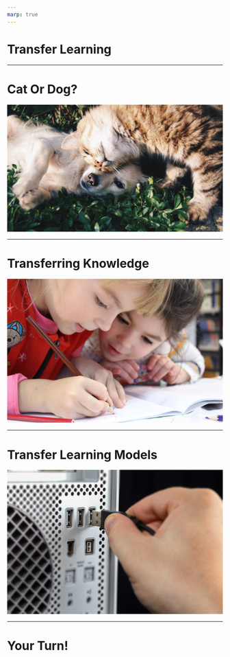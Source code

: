 ```yaml
---
marp: true
---
```


# Transfer Learning

<!--
One of the major downsides of non-parametric approaches (and many of the algorithms we have learned are non-parametric; that
is, they only rely on the data, not on any underlying assumptions about the data) is that we often need a ton of data for the
model to start making sense. Since these models rely purely on historical data for predictions, we need to train a model to
learn from scratch.

-->

---

# Cat Or Dog?

![](res/cat_dog.jpeg)

<!--
In a previous lesson, we trained an artificial neural network to tell the difference between a cat and a dog. The model (like
a human) learned from scratch what different types of cat and dog look like, and used historical data to make predictions.

This model is equivalent to a baby learning what a cat and dog look like just by seeing a ton of cats and dogs and being told
which photo is a cat and which is a dog.

But that's not really how humans learn, is it?

Image Details:
* [cat_dog.jpeg](https://www.pexels.com/photo/orange-tabby-cat-beside-fawn-short-coated-puppy-46024/): Pexels License

-->

---

# Transferring Knowledge

![](res/learning.jpeg)

<!--
In reality, humans learn a different way. We are told what cats and dogs looks like, through various media. We learn what
sounds they make, what they look like from books and movies... The knowledge is "transferred" from others to our own brain.
We learn, for example that:

- Cats go "meow" while dogs go "woof"
- Cats and dogs have different-looking noses and ears
- Cat claws tend to be sharper than dog claws
- Lots more

Therefore, when we do eventually have to see cats and dogs in real life, we are well prepared to know which is which. We don't
need to see thousands of them to know the difference; usually just a few will do, since we already know so much about them.

Image Details:
* [learning.jpeg](https://www.pexels.com/photo/girls-on-desk-looking-at-notebook-159823/): Pexels License

-->

---

# Transfer Learning Models

![](res/usb.jpeg)

<!--
Transfer learning works the same way. We take a model that we have already trained and "plug it in" to our new model. For
example, we may have a model that knows how to tell the difference between a bunch of animals. This may not have a very high
accuracy when the sample contains only cats and dogs, but we can use what we know in the pre-existing model, train it on just a
few new cat vs dog data points, and have a great model to tell the difference between cats and dogs.

Image Details:
* [usb.jpeg](https://www.pexels.com/photo/person-inserting-usb-cable-on-usb-port-3531858/): Pexels License

-->

---

# Your Turn!

<!--
Direct students to the colab, where they will use transfer learning to build a model to tell the difference between cats and
dogs.

-->
